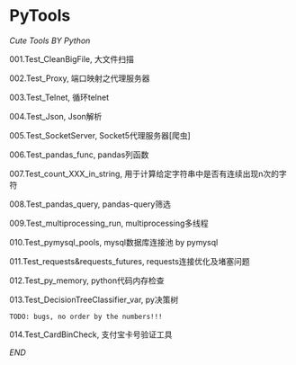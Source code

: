 # PyTools
_Cute Tools BY Python_

001.Test_CleanBigFile, 大文件扫描

002.Test_Proxy, 端口映射之代理服务器

003.Test_Telnet, 循环telnet

004.Test_Json, Json解析

005.Test_SocketServer, Socket5代理服务器[爬虫]

006.Test_pandas_func, pandas列函数

007.Test_count_XXX_in_string, 用于计算给定字符串中是否有连续出现n次的字符

008.Test_pandas_query, pandas-query筛选

009.Test_multiprocessing_run, multiprocessing多线程

010.Test_pymysql_pools, mysql数据库连接池 by pymysql

011.Test_requests&requests_futures, requests连接优化及堵塞问题

012.Test_py_memory, python代码内存检查

013.Test_DecisionTreeClassifier_var, py决策树 

`TODO: bugs, no order by the numbers!!!`

014.Test_CardBinCheck, 支付宝卡号验证工具

_END_



